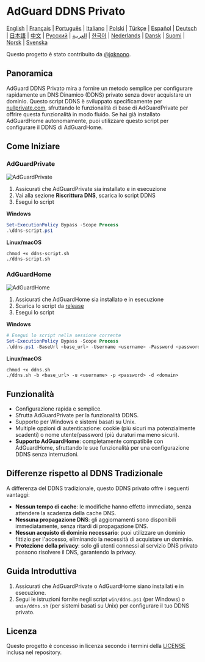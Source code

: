 # AdGuard DDNS Privato

[English](readme.md) | [Français](readme.fr.md) | [Português](readme.pt.md) | [Italiano](readme.it.md) | [Polski](readme.pl.md) | [Türkçe](readme.tr.md) | [Español](readme.es.md) | [Deutsch](readme.de.md) | [日本語](readme.ja.md) | [中文](readme.zh.md) | [Русский](readme.ru.md) | [العربية](readme.ar.md) | [한국어](readme.ko.md) | [Nederlands](readme.nl.md) | [Dansk](readme.da.md) | [Suomi](readme.fi.md) | [Norsk](readme.no.md) | [Svenska](readme.sv.md)

Questo progetto è stato contribuito da [@jqknono](https://github.com/jqknono).

## Panoramica

AdGuard DDNS Privato mira a fornire un metodo semplice per configurare rapidamente un DNS Dinamico (DDNS) privato senza dover acquistare un dominio.
Questo script DDNS è sviluppato specificamente per [nullprivate.com](https://nullprivate.com), sfruttando le funzionalità di base di AdGuardPrivate per offrire questa funzionalità in modo fluido.
Se hai già installato AdGuardHome autonomamente, puoi utilizzare questo script per configurare il DDNS di AdGuardHome.

## Come Iniziare

### AdGuardPrivate

![AdGuardPrivate](./assets/nullprivate.webp)

1. Assicurati che AdGuardPrivate sia installato e in esecuzione
2. Vai alla sezione **Riscrittura DNS**, scarica lo script DDNS
3. Esegui lo script

**Windows**

```powershell
Set-ExecutionPolicy Bypass -Scope Process
.\ddns-script.ps1
```

**Linux/macOS**

```shell
chmod +x ddns-script.sh
./ddns-script.sh
```

### AdGuardHome

![AdGuardHome](./assets/adguardhome.webp)

1. Assicurati che AdGuardHome sia installato e in esecuzione
2. Scarica lo script da [release](https://github.com/AdGuardPrivate/nullprivate-ddns/releases)
3. Esegui lo script

**Windows**

```powershell
# Esegui lo script nella sessione corrente
Set-ExecutionPolicy Bypass -Scope Process
.\ddns.ps1 -BaseUrl <base_url> -Username <username> -Password <password> -Domain <domain>
```

**Linux/macOS**

```shell
chmod +x ddns.sh
./ddns.sh -b <base_url> -u <username> -p <password> -d <domain>
```

## Funzionalità

- Configurazione rapida e semplice.
- Sfrutta AdGuardPrivate per la funzionalità DDNS.
- Supporto per Windows e sistemi basati su Unix.
- Multiple opzioni di autenticazione: cookie (più sicuri ma potenzialmente scadenti) o nome utente/password (più duraturi ma meno sicuri).
- **Supporto AdGuardHome**: completamente compatibile con AdGuardHome, sfruttando le sue funzionalità per una configurazione DDNS senza interruzioni.

## Differenze rispetto al DDNS Tradizionale

A differenza del DDNS tradizionale, questo DDNS privato offre i seguenti vantaggi:

- **Nessun tempo di cache**: le modifiche hanno effetto immediato, senza attendere la scadenza della cache DNS.
- **Nessuna propagazione DNS**: gli aggiornamenti sono disponibili immediatamente, senza ritardi di propagazione DNS.
- **Nessun acquisto di dominio necessario**: puoi utilizzare un dominio fittizio per l'accesso, eliminando la necessità di acquistare un dominio.
- **Protezione della privacy**: solo gli utenti connessi al servizio DNS privato possono risolvere il DNS, garantendo la privacy.

## Guida Introduttiva

1. Assicurati che AdGuardPrivate o AdGuardHome siano installati e in esecuzione.
2. Segui le istruzioni fornite negli script `win/ddns.ps1` (per Windows) o `unix/ddns.sh` (per sistemi basati su Unix) per configurare il tuo DDNS privato.

## Licenza

Questo progetto è concesso in licenza secondo i termini della [LICENSE](LICENSE) inclusa nel repository.